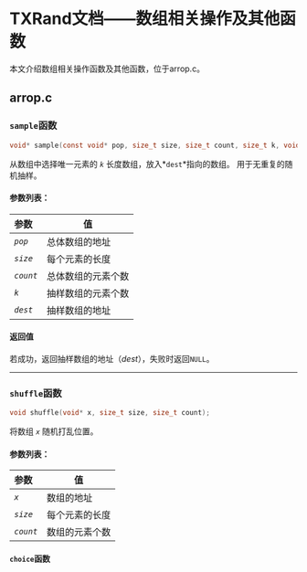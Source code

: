 # TXRand文档——数组相关操作及其他函数

本文介绍数组相关操作函数及其他函数，位于arrop.c。

## arrop.c

### `sample`函数

```c
void* sample(const void* pop, size_t size, size_t count, size_t k, void* dest);
```

从数组中选择唯一元素的 *`k`* 长度数组，放入*`dest`*指向的数组。 用于无重复的随机抽样。

#### 参数列表：

| 参数 | 值 |
|  :----  |  ----  |
|*`pop`*|总体数组的地址|
|*`size`*|每个元素的长度|
|*`count`*|总体数组的元素个数|
|*`k`*|抽样数组的元素个数|
|*`dest`*|抽样数组的地址|

#### 返回值

若成功，返回抽样数组的地址（*dest*），失败时返回`NULL`。

---

### `shuffle`函数

```c
void shuffle(void* x, size_t size, size_t count);
```

将数组 *`x`* 随机打乱位置。

#### 参数列表：

| 参数 | 值 |
|  :----  |  ----  |
|*`x`*|数组的地址|
|*`size`*|每个元素的长度|
|*`count`*|数组的元素个数|

#### `choice`函数

```c

```